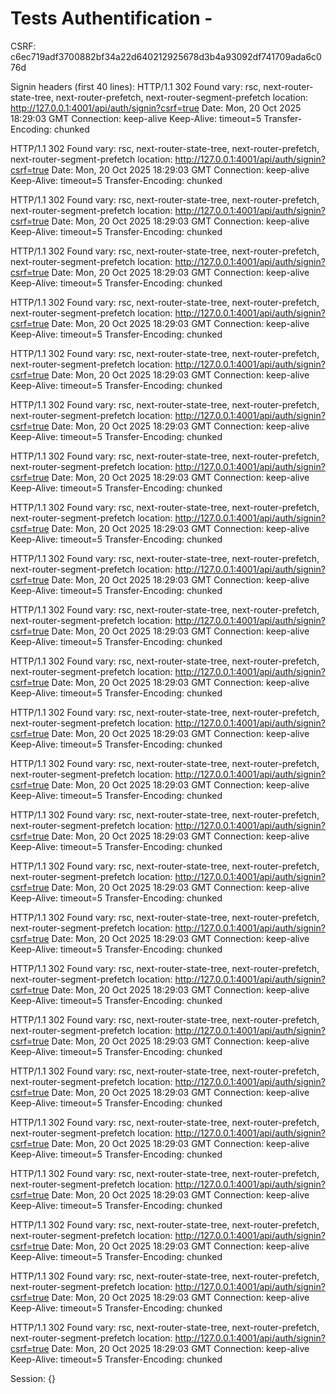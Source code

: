 # Tests Authentification - 

CSRF: c6ec719adf3700882bf34a22d640212925678d3b4a93092df741709ada6c076d

Signin headers (first 40 lines):
HTTP/1.1 302 Found
vary: rsc, next-router-state-tree, next-router-prefetch, next-router-segment-prefetch
location: http://127.0.0.1:4001/api/auth/signin?csrf=true
Date: Mon, 20 Oct 2025 18:29:03 GMT
Connection: keep-alive
Keep-Alive: timeout=5
Transfer-Encoding: chunked

HTTP/1.1 302 Found
vary: rsc, next-router-state-tree, next-router-prefetch, next-router-segment-prefetch
location: http://127.0.0.1:4001/api/auth/signin?csrf=true
Date: Mon, 20 Oct 2025 18:29:03 GMT
Connection: keep-alive
Keep-Alive: timeout=5
Transfer-Encoding: chunked

HTTP/1.1 302 Found
vary: rsc, next-router-state-tree, next-router-prefetch, next-router-segment-prefetch
location: http://127.0.0.1:4001/api/auth/signin?csrf=true
Date: Mon, 20 Oct 2025 18:29:03 GMT
Connection: keep-alive
Keep-Alive: timeout=5
Transfer-Encoding: chunked

HTTP/1.1 302 Found
vary: rsc, next-router-state-tree, next-router-prefetch, next-router-segment-prefetch
location: http://127.0.0.1:4001/api/auth/signin?csrf=true
Date: Mon, 20 Oct 2025 18:29:03 GMT
Connection: keep-alive
Keep-Alive: timeout=5
Transfer-Encoding: chunked

HTTP/1.1 302 Found
vary: rsc, next-router-state-tree, next-router-prefetch, next-router-segment-prefetch
location: http://127.0.0.1:4001/api/auth/signin?csrf=true
Date: Mon, 20 Oct 2025 18:29:03 GMT
Connection: keep-alive
Keep-Alive: timeout=5
Transfer-Encoding: chunked

HTTP/1.1 302 Found
vary: rsc, next-router-state-tree, next-router-prefetch, next-router-segment-prefetch
location: http://127.0.0.1:4001/api/auth/signin?csrf=true
Date: Mon, 20 Oct 2025 18:29:03 GMT
Connection: keep-alive
Keep-Alive: timeout=5
Transfer-Encoding: chunked

HTTP/1.1 302 Found
vary: rsc, next-router-state-tree, next-router-prefetch, next-router-segment-prefetch
location: http://127.0.0.1:4001/api/auth/signin?csrf=true
Date: Mon, 20 Oct 2025 18:29:03 GMT
Connection: keep-alive
Keep-Alive: timeout=5
Transfer-Encoding: chunked

HTTP/1.1 302 Found
vary: rsc, next-router-state-tree, next-router-prefetch, next-router-segment-prefetch
location: http://127.0.0.1:4001/api/auth/signin?csrf=true
Date: Mon, 20 Oct 2025 18:29:03 GMT
Connection: keep-alive
Keep-Alive: timeout=5
Transfer-Encoding: chunked

HTTP/1.1 302 Found
vary: rsc, next-router-state-tree, next-router-prefetch, next-router-segment-prefetch
location: http://127.0.0.1:4001/api/auth/signin?csrf=true
Date: Mon, 20 Oct 2025 18:29:03 GMT
Connection: keep-alive
Keep-Alive: timeout=5
Transfer-Encoding: chunked

HTTP/1.1 302 Found
vary: rsc, next-router-state-tree, next-router-prefetch, next-router-segment-prefetch
location: http://127.0.0.1:4001/api/auth/signin?csrf=true
Date: Mon, 20 Oct 2025 18:29:03 GMT
Connection: keep-alive
Keep-Alive: timeout=5
Transfer-Encoding: chunked

HTTP/1.1 302 Found
vary: rsc, next-router-state-tree, next-router-prefetch, next-router-segment-prefetch
location: http://127.0.0.1:4001/api/auth/signin?csrf=true
Date: Mon, 20 Oct 2025 18:29:03 GMT
Connection: keep-alive
Keep-Alive: timeout=5
Transfer-Encoding: chunked

HTTP/1.1 302 Found
vary: rsc, next-router-state-tree, next-router-prefetch, next-router-segment-prefetch
location: http://127.0.0.1:4001/api/auth/signin?csrf=true
Date: Mon, 20 Oct 2025 18:29:03 GMT
Connection: keep-alive
Keep-Alive: timeout=5
Transfer-Encoding: chunked

HTTP/1.1 302 Found
vary: rsc, next-router-state-tree, next-router-prefetch, next-router-segment-prefetch
location: http://127.0.0.1:4001/api/auth/signin?csrf=true
Date: Mon, 20 Oct 2025 18:29:03 GMT
Connection: keep-alive
Keep-Alive: timeout=5
Transfer-Encoding: chunked

HTTP/1.1 302 Found
vary: rsc, next-router-state-tree, next-router-prefetch, next-router-segment-prefetch
location: http://127.0.0.1:4001/api/auth/signin?csrf=true
Date: Mon, 20 Oct 2025 18:29:03 GMT
Connection: keep-alive
Keep-Alive: timeout=5
Transfer-Encoding: chunked

HTTP/1.1 302 Found
vary: rsc, next-router-state-tree, next-router-prefetch, next-router-segment-prefetch
location: http://127.0.0.1:4001/api/auth/signin?csrf=true
Date: Mon, 20 Oct 2025 18:29:03 GMT
Connection: keep-alive
Keep-Alive: timeout=5
Transfer-Encoding: chunked

HTTP/1.1 302 Found
vary: rsc, next-router-state-tree, next-router-prefetch, next-router-segment-prefetch
location: http://127.0.0.1:4001/api/auth/signin?csrf=true
Date: Mon, 20 Oct 2025 18:29:03 GMT
Connection: keep-alive
Keep-Alive: timeout=5
Transfer-Encoding: chunked

HTTP/1.1 302 Found
vary: rsc, next-router-state-tree, next-router-prefetch, next-router-segment-prefetch
location: http://127.0.0.1:4001/api/auth/signin?csrf=true
Date: Mon, 20 Oct 2025 18:29:03 GMT
Connection: keep-alive
Keep-Alive: timeout=5
Transfer-Encoding: chunked

HTTP/1.1 302 Found
vary: rsc, next-router-state-tree, next-router-prefetch, next-router-segment-prefetch
location: http://127.0.0.1:4001/api/auth/signin?csrf=true
Date: Mon, 20 Oct 2025 18:29:03 GMT
Connection: keep-alive
Keep-Alive: timeout=5
Transfer-Encoding: chunked

HTTP/1.1 302 Found
vary: rsc, next-router-state-tree, next-router-prefetch, next-router-segment-prefetch
location: http://127.0.0.1:4001/api/auth/signin?csrf=true
Date: Mon, 20 Oct 2025 18:29:03 GMT
Connection: keep-alive
Keep-Alive: timeout=5
Transfer-Encoding: chunked

HTTP/1.1 302 Found
vary: rsc, next-router-state-tree, next-router-prefetch, next-router-segment-prefetch
location: http://127.0.0.1:4001/api/auth/signin?csrf=true
Date: Mon, 20 Oct 2025 18:29:03 GMT
Connection: keep-alive
Keep-Alive: timeout=5
Transfer-Encoding: chunked

HTTP/1.1 302 Found
vary: rsc, next-router-state-tree, next-router-prefetch, next-router-segment-prefetch
location: http://127.0.0.1:4001/api/auth/signin?csrf=true
Date: Mon, 20 Oct 2025 18:29:03 GMT
Connection: keep-alive
Keep-Alive: timeout=5
Transfer-Encoding: chunked

HTTP/1.1 302 Found
vary: rsc, next-router-state-tree, next-router-prefetch, next-router-segment-prefetch
location: http://127.0.0.1:4001/api/auth/signin?csrf=true
Date: Mon, 20 Oct 2025 18:29:03 GMT
Connection: keep-alive
Keep-Alive: timeout=5
Transfer-Encoding: chunked

HTTP/1.1 302 Found
vary: rsc, next-router-state-tree, next-router-prefetch, next-router-segment-prefetch
location: http://127.0.0.1:4001/api/auth/signin?csrf=true
Date: Mon, 20 Oct 2025 18:29:03 GMT
Connection: keep-alive
Keep-Alive: timeout=5
Transfer-Encoding: chunked

HTTP/1.1 302 Found
vary: rsc, next-router-state-tree, next-router-prefetch, next-router-segment-prefetch
location: http://127.0.0.1:4001/api/auth/signin?csrf=true
Date: Mon, 20 Oct 2025 18:29:03 GMT
Connection: keep-alive
Keep-Alive: timeout=5
Transfer-Encoding: chunked

HTTP/1.1 302 Found
vary: rsc, next-router-state-tree, next-router-prefetch, next-router-segment-prefetch
location: http://127.0.0.1:4001/api/auth/signin?csrf=true
Date: Mon, 20 Oct 2025 18:29:03 GMT
Connection: keep-alive
Keep-Alive: timeout=5
Transfer-Encoding: chunked


Session:
{}
